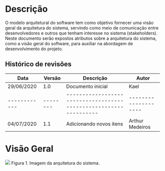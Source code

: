 # Descrição
O modelo arquitetural do software tem como objetivo fornecer uma visão geral da arquitetura do sistema, servindo como meio de comunicação entre desenvolvedores e outros que tenham interesse no sistema (stakeholders). Neste documento serão expostos atributos sobre a arquitetura do sistema, como a visão geral do software, para auxiliar na abordagem de desenvolvimento do projeto.

## Histórico de revisões
Data        | Versão | Descrição                                                      | Autor
------------|--------|----------------------------------------------------------------|--------------------
29/06/2020  | 1.0    | Documento inicial                                              | Kael
------------|--------|----------------------------------------------------------------|--------------------
04/07/2020  | 1.1    | Adicionando novos itens                                        | Arthur Medeiros

# Visão Geral
<img src="https://image.slidesharecdn.com/introduoaarquiteturadesistemas-100818131112-phpapp02/95/introduo-a-arquitetura-de-sistemas-10-728.jpg?cb=1282137235" />
Figura 1. Imagem da arquitetura do sistema.

